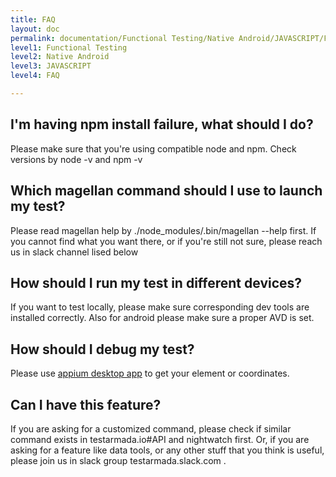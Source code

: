 ```yaml
---
title: FAQ
layout: doc
permalink: documentation/Functional Testing/Native Android/JAVASCRIPT/FAQ
level1: Functional Testing
level2: Native Android
level3: JAVASCRIPT
level4: FAQ

---
```

## I'm having npm install failure, what should I do?

Please make sure that you're using compatible node and npm. Check versions by node -v and npm -v

## Which magellan command should I use to launch my test?

Please read magellan help by ./node_modules/.bin/magellan --help first. If you cannot find what you want there, or if you're still not sure, please reach us in slack channel lised below

## How should I run my test in different devices?

If you want to test locally, please make sure corresponding dev tools are installed correctly. Also for android please make sure a proper AVD is set.

## How should I debug my test?

Please use [appium desktop app](https://github.com/appium/appium-desktop) to get your element or coordinates.

## Can I have this feature?

If you are asking for a customized command, please check if similar command exists in testarmada.io#API and nightwatch first. Or, if you are asking for a feature like data tools, or any other stuff that you think is useful, please join us in slack group testarmada.slack.com .
